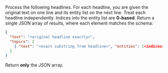 
Process the following headlines. For each headline, you are given the original text on one line and its entity list on the next line. Treat each headline independently. Indices into the entity list are **0-based**. Return a single JSON array of results, where each element matches the schema:

```json
{
  "text": "<original headline exactly>",
  "topics": [
    { "text": "<exact substring from headline>", "entities": [<indices>] }
  ]
}
```

Return **only** the JSON array.
